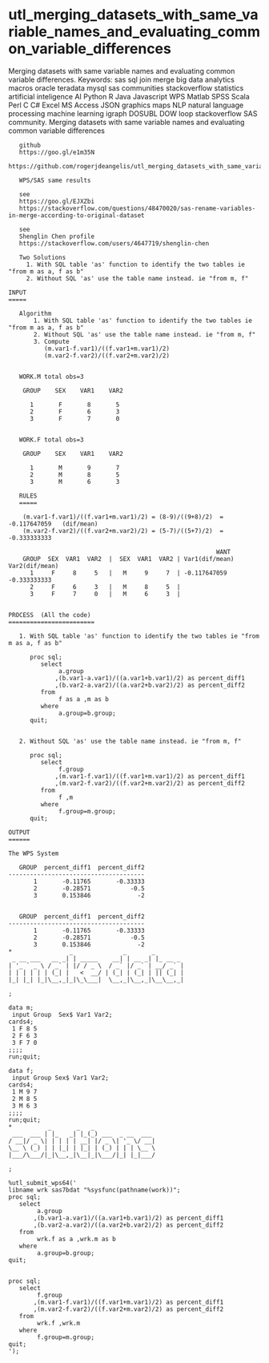# utl_merging_datasets_with_same_variable_names_and_evaluating_common_variable_differences
Merging datasets with same variable names and evaluating common variable differences. Keywords: sas sql join merge big data analytics macros oracle teradata mysql sas communities stackoverflow statistics artificial inteligence AI Python R Java Javascript WPS Matlab SPSS Scala Perl C C# Excel MS Access JSON graphics maps NLP natural language processing machine learning igraph DOSUBL DOW loop stackoverflow SAS community.
    Merging datasets with same variable names and evaluating common variable differences

       github
       https://goo.gl/e1m35N
       https://github.com/rogerjdeangelis/utl_merging_datasets_with_same_variable_names_and_evaluating_common_variable_differences

       WPS/SAS same results

       see
       https://goo.gl/EJXZbi
       https://stackoverflow.com/questions/48470020/sas-rename-variables-in-merge-according-to-original-dataset

       see
       Shenglin Chen profile
       https://stackoverflow.com/users/4647719/shenglin-chen

       Two Solutions
         1. With SQL table 'as' function to identify the two tables ie "from m as a, f as b"
         2. Without SQL 'as' use the table name instead. ie "from m, f"

    INPUT
    =====

       Algorithm
           1. With SQL table 'as' function to identify the two tables ie "from m as a, f as b"
           2. Without SQL 'as' use the table name instead. ie "from m, f"
           3. Compute
              (m.var1-f.var1)/((f.var1+m.var1)/2)
              (m.var2-f.var2)/((f.var2+m.var2)/2)


       WORK.M total obs=3

        GROUP    SEX    VAR1    VAR2

          1       F       8       5
          2       F       6       3
          3       F       7       0


       WORK.F total obs=3

        GROUP    SEX    VAR1    VAR2

          1       M       9       7
          2       M       8       5
          3       M       6       3

       RULES
       =====

        (m.var1-f.var1)/((f.var1+m.var1)/2) = (8-9)/((9+8)/2)  = -0.117647059   (dif/mean)
        (m.var2-f.var2)/((f.var2+m.var2)/2) = (5-7)/((5+7)/2)  = -0.333333333

                                                              WANT
        GROUP  SEX  VAR1  VAR2  |  SEX  VAR1  VAR2 | Var1(dif/mean)   Var2(dif/mean)
          1     F     8     5   |   M     9     7  | -0.117647059     -0.333333333
          2     F     6     3   |   M     8     5  |
          3     F     7     0   |   M     6     3  |


    PROCESS  (All the code)
    ========================

       1. With SQL table 'as' function to identify the two tables ie "from m as a, f as b"

          proc sql;
             select
                  a.group
                 ,(b.var1-a.var1)/((a.var1+b.var1)/2) as percent_diff1
                 ,(b.var2-a.var2)/((a.var2+b.var2)/2) as percent_diff2
             from
                  f as a ,m as b
             where
                  a.group=b.group;
          quit;


       2. Without SQL 'as' use the table name instead. ie "from m, f"

          proc sql;
             select
                  f.group
                 ,(m.var1-f.var1)/((f.var1+m.var1)/2) as percent_diff1
                 ,(m.var2-f.var2)/((f.var2+m.var2)/2) as percent_diff2
             from
                  f ,m
             where
                  f.group=m.group;
          quit;

    OUTPUT
    ======

    The WPS System

       GROUP  percent_diff1  percent_diff2
    --------------------------------------
           1       -0.11765       -0.33333
           2       -0.28571           -0.5
           3       0.153846             -2


       GROUP  percent_diff1  percent_diff2
    --------------------------------------
           1       -0.11765       -0.33333
           2       -0.28571           -0.5
           3       0.153846             -2
    *                _              _       _
     _ __ ___   __ _| | _____    __| | __ _| |_ __ _
    | '_ ` _ \ / _` | |/ / _ \  / _` |/ _` | __/ _` |
    | | | | | | (_| |   <  __/ | (_| | (_| | || (_| |
    |_| |_| |_|\__,_|_|\_\___|  \__,_|\__,_|\__\__,_|

    ;

    data m;
     input Group  Sex$ Var1 Var2;
    cards4;
     1 F 8 5
     2 F 6 3
     3 F 7 0
    ;;;;
    run;quit;

    data f;
     input Group Sex$ Var1 Var2;
    cards4;
     1 M 9 7
     2 M 8 5
     3 M 6 3
    ;;;;
    run;quit;
    *          _       _   _
     ___  ___ | |_   _| |_(_) ___  _ __  ___
    / __|/ _ \| | | | | __| |/ _ \| '_ \/ __|
    \__ \ (_) | | |_| | |_| | (_) | | | \__ \
    |___/\___/|_|\__,_|\__|_|\___/|_| |_|___/

    ;

    %utl_submit_wps64('
    libname wrk sas7bdat "%sysfunc(pathname(work))";
    proc sql;
       select
            a.group
           ,(b.var1-a.var1)/((a.var1+b.var1)/2) as percent_diff1
           ,(b.var2-a.var2)/((a.var2+b.var2)/2) as percent_diff2
       from
            wrk.f as a ,wrk.m as b
       where
            a.group=b.group;
    quit;


    proc sql;
       select
            f.group
           ,(m.var1-f.var1)/((f.var1+m.var1)/2) as percent_diff1
           ,(m.var2-f.var2)/((f.var2+m.var2)/2) as percent_diff2
       from
            wrk.f ,wrk.m
       where
            f.group=m.group;
    quit;
    ');
